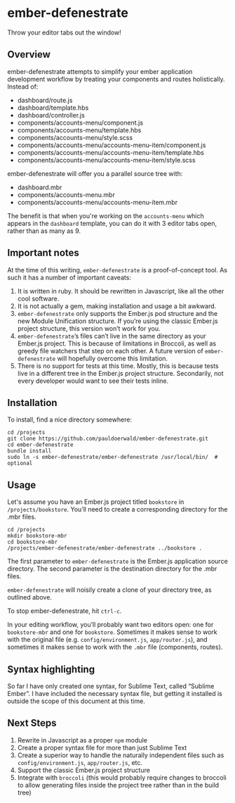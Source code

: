 # ember-defenestrate

Throw your editor tabs out the window!

## Overview

ember-defenestrate attempts to simplify your ember application development workflow by treating your components and routes holistically. Instead of:

* dashboard/route.js
* dashboard/template.hbs
* dashboard/controller.js
* components/accounts-menu/component.js
* components/accounts-menu/template.hbs
* components/accounts-menu/style.scss
* components/accounts-menu/accounts-menu-item/component.js
* components/accounts-menu/accounts-menu-item/template.hbs
* components/accounts-menu/accounts-menu-item/style.scss

ember-defenestrate will offer you a parallel source tree with:

* dashboard.mbr
* components/accounts-menu.mbr
* components/accounts-menu/accounts-menu-item.mbr

The benefit is that when you're working on the `accounts-menu` which appears in the `dashboard` template, you can do it with 3 editor tabs open, rather than as many as 9.

## Important notes

At the time of this writing, `ember-defenestrate` is a proof-of-concept tool. As such it has a number of important caveats:

1. It is written in ruby. It should be rewritten in Javascript, like all the other cool software.
2. It is not actually a gem, making installation and usage a bit awkward.
3. `ember-defenestrate` only supports the Ember.js pod structure and the new Module Unification structure. If you’re using the classic Ember.js project structure, this version won’t work for you.
4. `ember-defenestrate`’s files can’t live in the same directory as your Ember.js project. This is because of limitations in Broccoli, as well as greedy file watchers that step on each other. A future version of `ember-defenestrate` will hopefully overcome this limitation.
5. There is no support for tests at this time. Mostly, this is because tests live in a different tree in the Ember.js project structure. Secondarily, not every developer would want to see their tests inline.

## Installation

To install, find a nice directory somewhere:

    cd /projects
    git clone https://github.com/pauldoerwald/ember-defenestrate.git
    cd ember-defenestrate
    bundle install
    sudo ln -s ember-defenestrate/ember-defenestrate /usr/local/bin/  # optional

## Usage

Let's assume you have an Ember.js project titled `bookstore` in `/projects/bookstore`. You’ll need to create a corresponding directory for the .mbr files.

    cd /projects
    mkdir bookstore-mbr
    cd bookstore-mbr
    /projects/ember-defenestrate/ember-defenestrate ../bookstore .

The first parameter to `ember-defenestrate` is the Ember.js application source directory. The second parameter is the destination directory for the .mbr files.

`ember-defenestrate` will noisily create a clone of your directory tree, as outlined above.

To stop ember-defenestrate, hit `ctrl-c`.

In your editing workflow, you’ll probably want two editors open: one for `bookstore-mbr` and one for `bookstore`. Sometimes it makes sense to work with the original file (e.g. `config/environment.js`, `app/router.js`), and sometimes it makes sense to work with the `.mbr` file (components, routes).

## Syntax highlighting

So far I have only created one syntax, for Sublime Text, called “Sublime Ember”. I have included the necessary syntax file, but getting it installed is outside the scope of this document at this time. 

## Next Steps

1. Rewrite in Javascript as a proper `npm` module
2. Create a proper syntax file for more than just Sublime Text
3. Create a superior way to handle the naturally independent files such as `config/environment.js`, `app/router.js`, etc.
4. Support the classic Ember.js project structure
5. Integrate with `broccoli` (this would probably require changes to broccoli to allow generating files inside the project tree rather than in the build tree)


